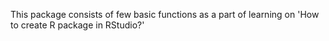 This package consists of few basic functions as a part of learning on 'How to create R package in RStudio?'
